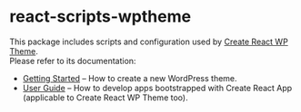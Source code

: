 # react-scripts-wptheme

This package includes scripts and configuration used by [Create React WP Theme](https://github.com/devloco/create-react-wptheme).<br>
Please refer to its documentation:

-   [Getting Started](https://github.com/devloco/create-react-wptheme/blob/master/README.md#getting-started) – How to create a new WordPress theme.
-   [User Guide](https://github.com/facebookincubator/create-react-app/blob/master/packages/react-scripts/template/README.md) – How to develop apps bootstrapped with Create React App (applicable to Create React WP Theme too).
